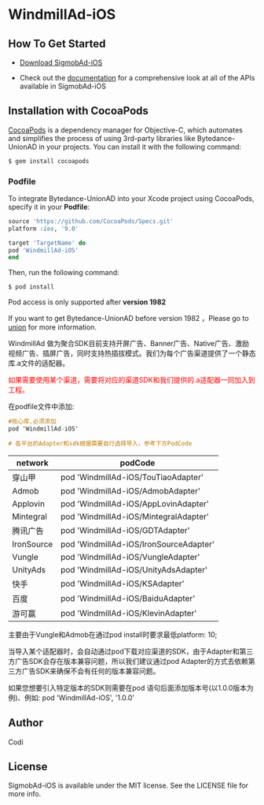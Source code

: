 # WindmillAd-iOS

## How To Get Started

+ [Download SigmobAd-iOS](http://www.sigmob.com/)

+ Check out the [documentation](http://docs.sigmob.cn/#/sdk/SDK%E6%8E%A5%E5%85%A5/ios/) for a comprehensive look at all of the APIs available in SigmobAd-iOS


## Installation with CocoaPods

[CocoaPods](https://cocoapods.org) is a dependency manager for Objective-C, which automates and simplifies the process of using 3rd-party libraries like Bytedance-UnionAD in your projects. You can install it with the following command:
```ruby
$ gem install cocoapods
```

### Podfile

To integrate Bytedance-UnionAD into your Xcode project using CocoaPods, specify it in your **Podfile**:
```ruby
source 'https://github.com/CocoaPods/Specs.git'
platform :ios, '9.0'

target 'TargetName' do
pod 'WindmillAd-iOS'
end
```
Then, run the following command:
```ruby
$ pod install
```

Pod access is only supported after **version 1982**

If you want to get Bytedance-UnionAD before version 1982 ，Please go to [union](http://ad.toutiao.com/union/media) for more information.



WindmillAd 做为聚合SDK目前支持开屏广告、Banner广告、Native广告、激励视频广告、插屏广告，同时支持热插拔模式。我们为每个广告渠道提供了一个静态库.a文件的适配器。

<font Color=red>如果需要使用某个渠道，需要将对应的渠道SDK和我们提供的.a适配器一同加入到工程。</font>

在podfile文件中添加:

```objective-c
#核心库,必须添加
pod 'WindmillAd-iOS'
  
# 各平台的Adapter和sdk根据需要自行选择导入，参考下方PodCode
```

| network    | podCode                                |
| ---------- | -------------------------------------- |
| 穿山甲     | pod 'WindmillAd-iOS/TouTiaoAdapter'    |
| Admob      | pod 'WindmillAd-iOS/AdmobAdapter'      |
| Applovin   | pod 'WindmillAd-iOS/AppLovinAdapter'   |
| Mintegral  | pod 'WindmillAd-iOS/MintegralAdapter'  |
| 腾讯广告   | pod 'WindmillAd-iOS/GDTAdapter'        |
| IronSource | pod 'WindmillAd-iOS/IronSourceAdapter' |
| Vungle     | pod 'WindmillAd-iOS/VungleAdapter'     |
| UnityAds   | pod 'WindmillAd-iOS/UnityAdsAdapter'   |
| 快手       | pod 'WindmillAd-iOS/KSAdapter'         |
| 百度       | pod 'WindmillAd-iOS/BaiduAdapter'      |
| 游可赢     | pod 'WindmillAd-iOS/KlevinAdapter'     |

主要由于Vungle和Admob在通过pod install时要求最低platform: 10;

当导入某个适配器时，会自动通过pod下载对应渠道的SDK，由于Adapter和第三方广告SDK会存在版本兼容问题，所以我们建议通过pod Adapter的方式去依赖第三方广告SDK来确保不会有任何的版本兼容问题。

如果您想要引入特定版本的SDK则需要在pod 语句后面添加版本号(以1.0.0版本为例)、例如: pod 'WindmillAd-iOS', '1.0.0'

## Author

Codi

## License

SigmobAd-iOS is available under the MIT license. See the LICENSE file for more info.

